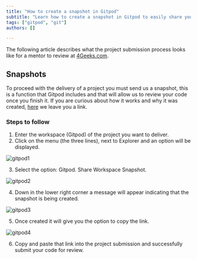 ```yaml
---
title: "How to create a snapshot in Gitpod"
subtitle: "Learn how to create a snapshot in Gitpod to easily share your coding project and workspace configuration. Master this feature in just a few clicks!"
tags: ["gitpod", "git"]
authors: []

---
```


The following article describes what the project submission process looks like for a mentor to review at [4Geeks.com](https://4geeks.com/).

## Snapshots

To proceed with the delivery of a project you must send us a snapshot, this is a function that Gitpod includes and that will allow us to review your code once you finish it. If you are curious about how it works and why it was created, [here](https://www.gitpod.io/docs/configure/workspaces/collaboration) we leave you a link.

### Steps to follow

1. Enter the workspace (Gitpod) of the project you want to deliver.
2. Click on the menu (the three lines), next to Explorer and an option will be displayed.

![gitpod1](https://i.imgur.com/0fn9NgK.png?raw=true)

3. Select the option: Gitpod. Share Workspace Snapshot.

![gitpod2](https://i.imgur.com/vouchzg.png?raw=true)

4. Down in the lower right corner a message will appear indicating that the snapshot is being created.

![gitpod3](https://i.imgur.com/ELVK28B.png?raw=true)

5. Once created it will give you the option to copy the link.

![gitpod4](https://i.imgur.com/ciPSSu9.png?raw=true)

6. Copy and paste that link into the project submission and successfully submit your code for review.
